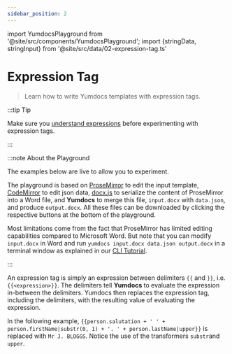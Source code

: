 ```yaml
---
sidebar_position: 2
---
```


import YumdocsPlayground from '@site/src/components/YumdocsPlayground';
import {stringData, stringInput} from '@site/src/data/02-expression-tag.ts'

# Expression Tag

> Learn how to write Yumdocs templates with expression tags.

:::tip Tip

Make sure you [understand expressions](./01-expressions.md) before experimenting with expression tags.

:::

:::note About the Playground

The examples below are live to allow you to experiment.

The playground is based on [ProseMirror](https://prosemirror.net/) to edit the input template,
[CodeMirror](https://codemirror.net/) to edit json data,
[docx.js](https://docx.js.org/) to serialize the content of ProseMirror into a Word file,
and **Yumdocs** to merge this file, `input.docx` with `data.json`, and produce `output.docx`.
All these files can be downloaded by clicking the respective buttons at the bottom of the playground.  

Most limitations come from the fact that ProseMirror has limited editing capabilities compared to Microsoft Word.
But note that you can modify `input.docx` in Word and run `yumdocs input.docx data.json output.docx` in a terminal window as explained in our [CLI Tutorial](../tutorials/04-cli-tutorial.md). 

:::

An expression tag is simply an expression between delimiters `{{` and `}}`, i.e. `{{<expression>}}`.
The delimiters tell **Yumdocs** to evaluate the expression in-between the delimiters.
Yumdocs then replaces the expression tag, including the delimiters, with the resulting value of evaluating the expression.

In the following example, `{{person.salutation + ' ' + person.firstName|substr(0, 1) + '. ' + person.lastName|upper}}`
is replaced with `Mr J. BLOGGS`. Notice the use of the transformers `substr`and `upper`.

<YumdocsPlayground data={stringData} input={stringInput}></YumdocsPlayground>
